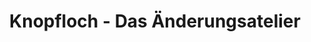 ---
title: "Knopfloch - Das Änderungsatelier"
url: /salzkotten/knopfloch-das-aenderungsatelier/
shop: Schneiderei
---